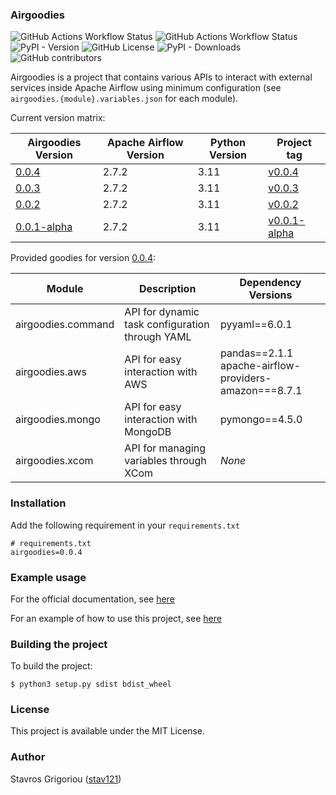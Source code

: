### Airgoodies

![GitHub Actions Workflow Status](https://img.shields.io/github/actions/workflow/status/stav121/apache-airflow-goodies/build_wheel.yaml?branch=develop&style=flat&label=build)
![GitHub Actions Workflow Status](https://img.shields.io/github/actions/workflow/status/stav121/apache-airflow-goodies/mdbook.yaml?branch=develop&label=docs)
![PyPI - Version](https://img.shields.io/pypi/v/airgoodies)
![GitHub License](https://img.shields.io/github/license/stav121/apache-airflow-goodies)
![PyPI - Downloads](https://img.shields.io/pypi/dm/goodies)
![GitHub contributors](https://img.shields.io/github/contributors/stav121/apache-airflow-goodies)

Airgoodies is a project that contains various APIs to interact with external services inside Apache Airflow using
minimum configuration (see `airgoodies.{module}.variables.json` for each module).

Current version matrix:

| Airgoodies Version                                                                         | Apache Airflow Version | Python Version | Project tag                                                                                 |
|--------------------------------------------------------------------------------------------|------------------------|----------------|---------------------------------------------------------------------------------------------|
| [0.0.4](https://github.com/stav121/apache-airflow-goodies/releases/tag/v0.0.4)             | 2.7.2                  | 3.11           | [v0.0.4](https://github.com/stav121/apache-airflow-goodies/releases/tag/v0.0.4)             |
| [0.0.3](https://github.com/stav121/apache-airflow-goodies/releases/tag/v0.0.3)             | 2.7.2                  | 3.11           | [v0.0.3](https://github.com/stav121/apache-airflow-goodies/releases/tag/v0.0.3)             |
| [0.0.2](https://github.com/stav121/apache-airflow-goodies/releases/tag/v0.0.2)             | 2.7.2                  | 3.11           | [v0.0.2](https://github.com/stav121/apache-airflow-goodies/releases/tag/v0.0.2)             |
| [0.0.1-alpha](https://github.com/stav121/apache-airflow-goodies/releases/tag/v0.0.1-alpha) | 2.7.2                  | 3.11           | [v0.0.1-alpha](https://github.com/stav121/apache-airflow-goodies/releases/tag/v0.0.1-alpha) |

Provided goodies for version [0.0.4](https://github.com/stav121/apache-airflow-goodies/releases/tag/v0.0.4):

| Module             | Description                                     | Dependency Versions                                      |
|--------------------|-------------------------------------------------|----------------------------------------------------------|
| airgoodies.command | API for dynamic task configuration through YAML | pyyaml==6.0.1                                            |
| airgoodies.aws     | API for easy interaction with AWS               | pandas==2.1.1<br>apache-airflow-providers-amazon===8.7.1 |
| airgoodies.mongo   | API for easy interaction with MongoDB           | pymongo==4.5.0                                           |
| airgoodies.xcom    | API for managing variables through XCom         | *None*                                                   |

### Installation

Add the following requirement in your `requirements.txt`

```
# requirements.txt
airgoodies=0.0.4
```

### Example usage

For the official documentation, see [here](https://stav121.github.io/apache-airflow-goodies)

For an example of how to use this project, see [here](https://github.com/stav121/apache-airflow-goodies-examples)

### Building the project

To build the project:

```shell
$ python3 setup.py sdist bdist_wheel
```

### License

This project is available under the MIT License.

### Author

Stavros Grigoriou ([stav121](https://github.com/stav121))
